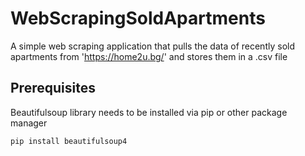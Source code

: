 # WebScrapingSoldApartments
A simple web scraping application that pulls the data of recently sold apartments from 'https://home2u.bg/' and stores them in a .csv file


## Prerequisites
Beautifulsoup library needs to be installed via pip or other package manager


```
pip install beautifulsoup4
```


